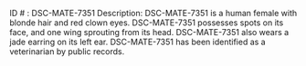 ID # : DSC-MATE-7351
Description: DSC-MATE-7351 is a human female with blonde hair and red clown eyes. DSC-MATE-7351 possesses spots on its face, and one wing sprouting from its head. DSC-MATE-7351 also wears a jade earring on its left ear. DSC-MATE-7351 has been identified as a veterinarian by public records.